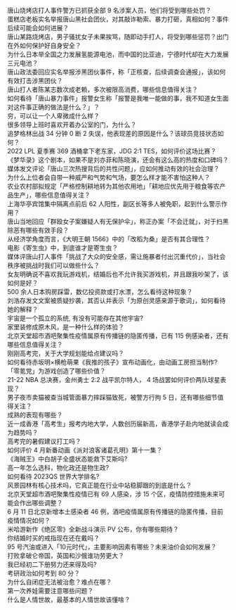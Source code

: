 唐山烧烤店打人事件警方已抓获全部 9 名涉案人员，他们将受到哪些处罚？  
蛋糕店老板实名举报唐山黑社会团伙，对其敲诈勒索、暴力打砸，真相如何？事件后续可能会如何进展？  
唐山某路烧烤店，男子骚扰女子未果挨骂，随即动手打人，将受到哪些惩罚？出门在外如何保护好自身安全？  
为什么日本举全国之力发展氢能源电池，而中国的比亚迪，宁德时代却在大力发展三元电池？  
唐山政法委回应实名举报涉黑团伙事件，称「正核查，后续调查会通报」，该如何有效打击涉黑团伙？  
唐山打人者陈某志数次成老赖，多次被限高消费，哪些信息值得关注？  
如何看待「唐山暴力事件」报警女生称「报警是我唯一能做的事，我不知道女生面对这件事正确的做法是什么？」？  
穷，可以让一个人卑微成什么样？  
很多领导上班时喜欢开着办公室的门，为什么？  
追梦格林出战 34 分钟 0 断 2 失误，他表现差的原因是什么？该球员竞技状态如何？  
2022 LPL 夏季赛 369 酒桶拿下老东家，JDG 2:1 TES，如何评价这场比赛？  
《梦华录》这个剧本，如果不是刘亦菲和陈晓演，还会有这么高的热度和口碑吗？  
媒体发文评论「唐山三次热搜背后的共性问题」，应如何推动有效的社会治理？  
为什么上位者会自带一种威严和气势和气场，要怎么样才能不害怕这种人？  
农业农村部拟规定「严格控制耕地转为其他农用地」「耕地应优先用于粮食等农产品生产」，哪些信息值得关注？  
上海华亭宾馆集中隔离点前后 62 人阳性，副区长等多人被免职，起到什么警示作用？  
唐山当地回应「群殴女子案嫌疑人有无保护伞」，称正办案「不会迁就」，对于扫黑除恶有哪些有效手段？  
从经济学角度而言，《大明王朝 1566》中的「改稻为桑」是否有其合理性？  
电影《寄生虫》中，到底谁才是寄生虫？  
媒体评唐山打人事件「挑战了大众的安全感，需让施暴者付出沉重代价」，当社会秩序被挑战时我们可以做些什么？  
女友明确说不喜欢我玩游戏机，结婚后也不允许我买游戏机，并且跟我吵架了，该如何是好？  
500 余人日本购房踩雷，数亿投资款或打水漂，怎么看待这种现象？  
刘浩存发文文案被质疑抄袭，其否认并表示「为原创灵感来源于歌词」，如何看待她的解释？  
宇宙是一个孤立的系统, 有没有可能存在其他宇宙?  
家里装修成原木风，是一种什么样的体验？  
北京天堂超市酒吧聚集性疫情属原有传播链的隐匿传播，已有 115 例感染者，还有哪些信息值得关注？  
刚刚高考完，关于大学规划能给点建议吗？  
如何看待赤坂明×横枪萌果《我推的孩子》宣布动画化，由动画工房担当制作?  
「零氪党」为游戏创造了哪些价值？  
21-22 NBA 总决赛，金州勇士 2:2 战平凯尔特人， 4 场战罢如何评价两队球星表现？  
男子夜市卖猫被查当城管面暴力摔踩猫致死，被警方行拘 5 日，还有哪些细节值得关注？  
成熟的表现有哪些？  
近一成香港「高考生」报考内地大学，人数创历届新高，香港学子赴内地就读会成为趋势吗？  
高考完的暑假建议打工吗？  
如何评价 4 月新番动画《派对浪客诸葛孔明》第十一集？  
《海贼王》中白胡子全盛状态能救下艾斯吗?  
高一年怎么选科，物化政还是物生政?  
如何看待 2023QS 世界大学排名?  
风景园林有核心技术吗，它真正能在行业中站稳脚跟的到底是什么？  
北京天堂超市酒吧聚集性疫情已有 69 人感染，涉 15 个区，疫情防控措施未来可能会作出哪些调整？  
6 月 11 日北京新增本土感染者 46 例，酒吧疫情属原有传播链的隐匿传播，目前疫情情况如何？  
米哈游新作《绝区零》全新战斗演示 PV 公布，你有哪些期待？  
你结婚时买的戒指现在还在戴吗？  
95 号汽油或进入「10元时代」，主要影响因素有哪些？未来油价会如何发展？  
打败拿破仑帝国，英国和沙俄谁功劳更大？  
我已经初二下册努力还来得及吗?  
考研政治如何考到 80 分？  
为什么自闭症无法被治愈？难点在哪？  
第一次养娃需要注意哪些问题？  
什么是人情世故，最基本的人情世故该懂啥？  
